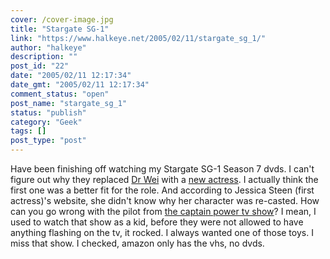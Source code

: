 ```yaml
---
cover: /cover-image.jpg
title: "Stargate SG-1"
link: "https://www.halkeye.net/2005/02/11/stargate_sg_1/"
author: "halkeye"
description: ""
post_id: "22"
date: "2005/02/11 12:17:34"
date_gmt: "2005/02/11 12:17:34"
comment_status: "open"
post_name: "stargate_sg_1"
status: "publish"
category: "Geek"
tags: []
post_type: "post"
---
```


Have been finishing off watching my Stargate SG-1 Season 7 dvds. I can't figure out why they replaced [Dr Wei](http://www.imdb.com/name/nm0824763/) with a [new actress](http://www.imdb.com/name/nm0383533/). I actually think the first one was a better fit for the role. And according to Jessica Steen (first actress)'s website, she didn't know why her character was re-casted. How can you go wrong with the pilot from [the captain power tv show](http://www.imdb.com/title/tt0092329/)? I mean, I used to watch that show as a kid, before they were not allowed to have anything flashing on the tv, it rocked. I always wanted one of those toys. I miss that show. I checked, amazon only has the vhs, no dvds.